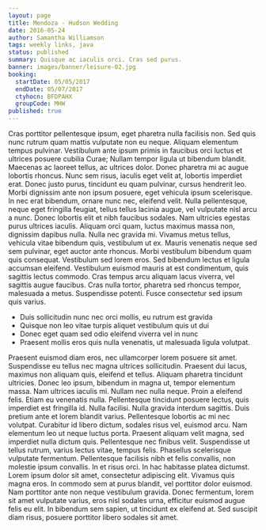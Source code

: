 ```yaml
---
layout: page
title: Mendoza - Hudson Wedding
date: 2016-05-24
author: Samantha Williamson
tags: weekly links, java
status: published
summary: Quisque ac iaculis orci. Cras sed purus.
banner: images/banner/leisure-02.jpg
booking:
  startDate: 05/05/2017
  endDate: 05/07/2017
  ctyhocn: BFDPAHX
  groupCode: MHW
published: true
---
```

Cras porttitor pellentesque ipsum, eget pharetra nulla facilisis non. Sed quis nunc rutrum quam mattis vulputate non eu neque. Aliquam elementum tempus pulvinar. Vestibulum ante ipsum primis in faucibus orci luctus et ultrices posuere cubilia Curae; Nullam tempor ligula ut bibendum blandit. Maecenas ac laoreet tellus, ac ultrices dolor. Donec pharetra mi ac augue lobortis rhoncus. Nunc sem risus, iaculis eget velit at, lobortis imperdiet erat. Donec justo purus, tincidunt eu quam pulvinar, cursus hendrerit leo. Morbi dignissim ante non ipsum posuere, eget vehicula ipsum scelerisque. In nec erat bibendum, ornare nunc nec, eleifend velit. Nulla pellentesque, neque eget fringilla feugiat, tellus tellus lacinia augue, vel vulputate nisl arcu a nunc. Donec lobortis elit et nibh faucibus sodales. Nam ultricies egestas purus ultrices iaculis.
Aliquam orci quam, luctus maximus massa non, dignissim dapibus nulla. Nulla nec gravida mi. Vivamus metus tellus, vehicula vitae bibendum quis, vestibulum ut ex. Mauris venenatis neque sed sem pulvinar, eget auctor ante rhoncus. Morbi vestibulum bibendum quam quis consequat. Vestibulum sed lorem eros. Sed bibendum lectus et ligula accumsan eleifend. Vestibulum euismod mauris at est condimentum, quis sagittis lectus commodo. Cras tempus arcu aliquam lacus viverra, vel sagittis augue faucibus. Cras nulla tortor, pharetra sed rhoncus tempor, malesuada a metus. Suspendisse potenti. Fusce consectetur sed ipsum quis varius.

* Duis sollicitudin nunc nec orci mollis, eu rutrum est gravida
* Quisque non leo vitae turpis aliquet vestibulum quis ut dui
* Donec eget quam sed odio eleifend viverra vel in nunc
* Praesent mollis eros quis nulla venenatis, ut malesuada ligula volutpat.

Praesent euismod diam eros, nec ullamcorper lorem posuere sit amet. Suspendisse eu tellus nec magna ultrices sollicitudin. Praesent dui lacus, maximus non aliquam quis, eleifend et tellus. Aliquam pharetra tincidunt ultricies. Donec leo ipsum, bibendum in magna ut, tempor elementum massa. Nam ultrices iaculis mi. Nullam nec nulla neque. Proin a eleifend felis. Etiam eu venenatis nulla. Pellentesque tincidunt posuere lectus, quis imperdiet est fringilla id. Nulla facilisi. Nulla gravida interdum sagittis. Duis pretium ante et lorem blandit varius. Pellentesque lobortis ac mi nec volutpat. Curabitur id libero dictum, sodales risus vel, euismod arcu.
Nam elementum leo ut neque luctus porta. Praesent aliquam velit magna, sed imperdiet nulla dictum quis. Pellentesque nec finibus velit. Suspendisse ut tellus rutrum, varius lectus vitae, tempus felis. Phasellus scelerisque vulputate fermentum. Pellentesque facilisis nibh et felis convallis, non molestie ipsum convallis. In et risus orci. In hac habitasse platea dictumst. Lorem ipsum dolor sit amet, consectetur adipiscing elit. Vivamus quis magna eros. In commodo sem at purus blandit, vel porttitor dolor euismod. Nam porttitor ante non neque vestibulum gravida. Donec fermentum, lorem sit amet vulputate varius, eros nisl sodales urna, efficitur euismod augue felis eu elit. In bibendum sem sapien, ut tincidunt ex eleifend at. Sed suscipit diam risus, posuere porttitor libero sodales sit amet.

